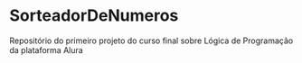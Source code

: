 # SorteadorDeNumeros
Repositório do primeiro projeto do curso final sobre Lógica de Programação da plataforma Alura
